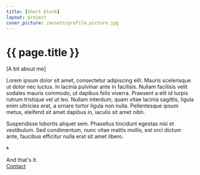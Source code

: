 ```yaml
---
title: [Short blurb]
layout: project
cover_picture: /assets/profile_picture.jpg
---
```


# {{ page.title }}

[A bit about me]

Lorem ipsum dolor sit amet, consectetur adipiscing elit. Mauris scelerisque ut dolor nec luctus. In lacinia pulvinar ante in facilisis. Nullam facilisis velit sodales mauris commodo, ut dapibus felis viverra. Praesent a elit id turpis rutrum tristique vel ut leo. Nullam interdum, quam vitae lacinia sagittis, ligula enim ultricies erat, a ornare tortor ligula non nulla. Pellentesque ipsum metus, eleifend sit amet dapibus in, iaculis sit amet nibh.

Suspendisse lobortis aliquet sem. Phasellus tincidunt egestas nisi et vestibulum. Sed condimentum, nunc vitae mattis mollis, est orci dictum ante, faucibus efficitur nulla erat sit amet libero.

<p></p>
<p>🌀</p>

<section class="content content--centered">
    <div class="richtext">
        <p>And that's it. <br> <a href="mailto: abc@example.com" target="_blank"
                rel="noopener noreferrer">Contact</a></p>
    </div>
</section>